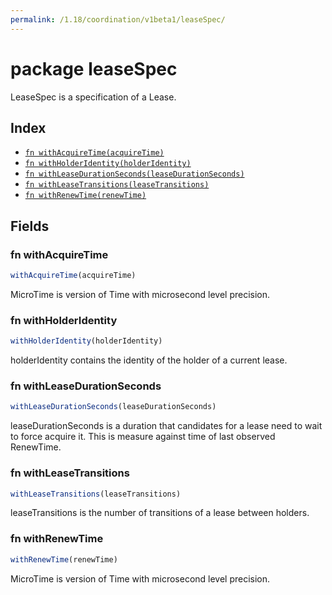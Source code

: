 ```yaml
---
permalink: /1.18/coordination/v1beta1/leaseSpec/
---
```


# package leaseSpec

LeaseSpec is a specification of a Lease.

## Index

* [`fn withAcquireTime(acquireTime)`](#fn-withacquiretime)
* [`fn withHolderIdentity(holderIdentity)`](#fn-withholderidentity)
* [`fn withLeaseDurationSeconds(leaseDurationSeconds)`](#fn-withleasedurationseconds)
* [`fn withLeaseTransitions(leaseTransitions)`](#fn-withleasetransitions)
* [`fn withRenewTime(renewTime)`](#fn-withrenewtime)

## Fields

### fn withAcquireTime

```ts
withAcquireTime(acquireTime)
```

MicroTime is version of Time with microsecond level precision.

### fn withHolderIdentity

```ts
withHolderIdentity(holderIdentity)
```

holderIdentity contains the identity of the holder of a current lease.

### fn withLeaseDurationSeconds

```ts
withLeaseDurationSeconds(leaseDurationSeconds)
```

leaseDurationSeconds is a duration that candidates for a lease need to wait to force acquire it. This is measure against time of last observed RenewTime.

### fn withLeaseTransitions

```ts
withLeaseTransitions(leaseTransitions)
```

leaseTransitions is the number of transitions of a lease between holders.

### fn withRenewTime

```ts
withRenewTime(renewTime)
```

MicroTime is version of Time with microsecond level precision.